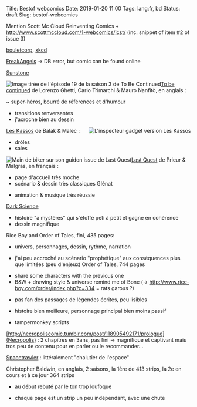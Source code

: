Title: Bestof webcomics
Date: 2019-01-20 11:00
Tags: lang:fr, bd
Status: draft
Slug: bestof-webcomics

Mention Scott Mc Cloud Reinventing Comics + http://www.scottmccloud.com/1-webcomics/icst/ (inc. snippet of item #2 of issue 3)

[bouletcorp](http://www.bouletcorp.com), [xkcd](http://xkcd.com)

[FreakAngels](http://www.freakangels.com) -> DB error, but comic can be found online

[Sunstone](https://www.deviantart.com/shiniez/gallery/35675685/sunstone-chapter1)

<img alt="Image tirée de l'épisode 19 de la saison 3 de To Be Continued" src="images/2019/02/to-be-continued.jpg" class="left">

[To be continued](http://tobecontinuedcomic.com/webcomic) de Lorenzo Ghetti, Carlo Trimarchi & Mauro Nanfitò, en anglais :

~ super-héros, bourré de références et d'humour
+ transitions renversantes
+ j'acroche bien au dessin

<img alt="L'inspecteur gadget version Les Kassos" src="images/2019/02/kassos.jpg" class="right">

[Les Kassos](https://turbointeractive.fr/series/les-kassos/) de Balak & Malec :

+ drôles
+ sales

<img alt="Main de biker sur son guidon issue de Last Quest" src="images/2019/02/last-quest.gif" class="left">

[Last Quest](http://prieur-malgras.com/lastquest/FR/index.html) de Prieur & Malgras, en français :

- page d'accueil très moche
- scénario & dessin très classiques Glénat
+ animation & musique très réussie

[Dark Science](http://dresdencodak.com/2010/06/03/dark-science-01/)

+ histoire "à mystères" qui s'étoffe peti à petit et gagne en cohérence
+ dessin magnifique


Rice Boy and Order of Tales, fini, 435 pages:
+ univers, personnages, dessin, rythme, narration
- j'ai peu accroché au scénario "prophétique" aux conséquences plus que limitées (peu d'enjeux)
Order of Tales, 744 pages
+ share some characters with the previous one
+ B&W + drawing style & universe remind me of Bone (-> http://www.rice-boy.com/order/index.php?c=334 = rats garous ?)
- pas fan des passages de légendes écrites, peu lisibles
+ histoire bien meilleure, personnage principal bien moins passif

+ tampermonkey scripts

[http://necropoliscomic.tumblr.com/post/118905492171/prologue](Necropolis) : 2 chapitres en 3ans, pas fini -> magnifique et captivant mais tros peu de contenu pour en parler ou le recommander...

[Spacetrawler](https://www.baldwinpage.com/spacetrawler/2010/05/03/spacetrawler-37/) : littéralement "chalutier de l'espace"
<!-- $$('#container li > a').filter(e => e.textContent.includes('/10 ') || e.textContent.includes('/11 ') || e.textContent.includes('/12 ') || e.textContent.includes('/13 ')).length -->
<!-- $$('#container li > a').filter(e => e.textContent.includes('/16 ') || e.textContent.includes('/17 ') || e.textContent.includes('/18 ') || e.textContent.includes('/19 ')).length -->
Christopher Baldwin, en anglais, 2 saisons, la 1ère de 413 strips, la 2e en cours et à ce jour 364 strips
- au début rebuté par le ton trop loufoque
+ chaque page est un strip un peu indépendant, avec une chute

<style>
article img { max-height: 20rem; }
img.left  { float: left; }
img.right { float: right; }
article p { clear: both; }
</style>
